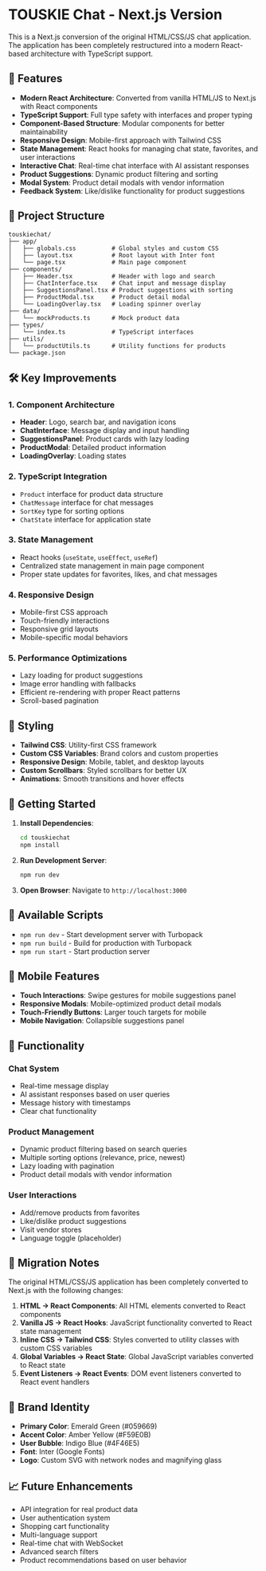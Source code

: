 # TOUSKIE Chat - Next.js Version

This is a Next.js conversion of the original HTML/CSS/JS chat application. The application has been completely restructured into a modern React-based architecture with TypeScript support.

## 🚀 Features

- **Modern React Architecture**: Converted from vanilla HTML/JS to Next.js with React components
- **TypeScript Support**: Full type safety with interfaces and proper typing
- **Component-Based Structure**: Modular components for better maintainability
- **Responsive Design**: Mobile-first approach with Tailwind CSS
- **State Management**: React hooks for managing chat state, favorites, and user interactions
- **Interactive Chat**: Real-time chat interface with AI assistant responses
- **Product Suggestions**: Dynamic product filtering and sorting
- **Modal System**: Product detail modals with vendor information
- **Feedback System**: Like/dislike functionality for product suggestions

## 📁 Project Structure

```
touskiechat/
├── app/
│   ├── globals.css          # Global styles and custom CSS
│   ├── layout.tsx           # Root layout with Inter font
│   └── page.tsx             # Main page component
├── components/
│   ├── Header.tsx           # Header with logo and search
│   ├── ChatInterface.tsx    # Chat input and message display
│   ├── SuggestionsPanel.tsx # Product suggestions with sorting
│   ├── ProductModal.tsx     # Product detail modal
│   └── LoadingOverlay.tsx   # Loading spinner overlay
├── data/
│   └── mockProducts.ts      # Mock product data
├── types/
│   └── index.ts             # TypeScript interfaces
├── utils/
│   └── productUtils.ts      # Utility functions for products
└── package.json
```

## 🛠️ Key Improvements

### 1. **Component Architecture**
- **Header**: Logo, search bar, and navigation icons
- **ChatInterface**: Message display and input handling
- **SuggestionsPanel**: Product cards with lazy loading
- **ProductModal**: Detailed product information
- **LoadingOverlay**: Loading states

### 2. **TypeScript Integration**
- `Product` interface for product data structure
- `ChatMessage` interface for chat messages
- `SortKey` type for sorting options
- `ChatState` interface for application state

### 3. **State Management**
- React hooks (`useState`, `useEffect`, `useRef`)
- Centralized state management in main page component
- Proper state updates for favorites, likes, and chat messages

### 4. **Responsive Design**
- Mobile-first CSS approach
- Touch-friendly interactions
- Responsive grid layouts
- Mobile-specific modal behaviors

### 5. **Performance Optimizations**
- Lazy loading for product suggestions
- Image error handling with fallbacks
- Efficient re-rendering with proper React patterns
- Scroll-based pagination

## 🎨 Styling

- **Tailwind CSS**: Utility-first CSS framework
- **Custom CSS Variables**: Brand colors and custom properties
- **Responsive Design**: Mobile, tablet, and desktop layouts
- **Custom Scrollbars**: Styled scrollbars for better UX
- **Animations**: Smooth transitions and hover effects

## 🚀 Getting Started

1. **Install Dependencies**:
   ```bash
   cd touskiechat
   npm install
   ```

2. **Run Development Server**:
   ```bash
   npm run dev
   ```

3. **Open Browser**: Navigate to `http://localhost:3000`

## 🔧 Available Scripts

- `npm run dev` - Start development server with Turbopack
- `npm run build` - Build for production with Turbopack
- `npm run start` - Start production server

## 📱 Mobile Features

- **Touch Interactions**: Swipe gestures for mobile suggestions panel
- **Responsive Modals**: Mobile-optimized product detail modals
- **Touch-Friendly Buttons**: Larger touch targets for mobile
- **Mobile Navigation**: Collapsible suggestions panel

## 🎯 Functionality

### Chat System
- Real-time message display
- AI assistant responses based on user queries
- Message history with timestamps
- Clear chat functionality

### Product Management
- Dynamic product filtering based on search queries
- Multiple sorting options (relevance, price, newest)
- Lazy loading with pagination
- Product detail modals with vendor information

### User Interactions
- Add/remove products from favorites
- Like/dislike product suggestions
- Visit vendor stores
- Language toggle (placeholder)

## 🔄 Migration Notes

The original HTML/CSS/JS application has been completely converted to Next.js with the following changes:

1. **HTML → React Components**: All HTML elements converted to React components
2. **Vanilla JS → React Hooks**: JavaScript functionality converted to React state management
3. **Inline CSS → Tailwind CSS**: Styles converted to utility classes with custom CSS variables
4. **Global Variables → React State**: Global JavaScript variables converted to React state
5. **Event Listeners → React Events**: DOM event listeners converted to React event handlers

## 🎨 Brand Identity

- **Primary Color**: Emerald Green (#059669)
- **Accent Color**: Amber Yellow (#F59E0B)
- **User Bubble**: Indigo Blue (#4F46E5)
- **Font**: Inter (Google Fonts)
- **Logo**: Custom SVG with network nodes and magnifying glass

## 📈 Future Enhancements

- API integration for real product data
- User authentication system
- Shopping cart functionality
- Multi-language support
- Real-time chat with WebSocket
- Advanced search filters
- Product recommendations based on user behavior